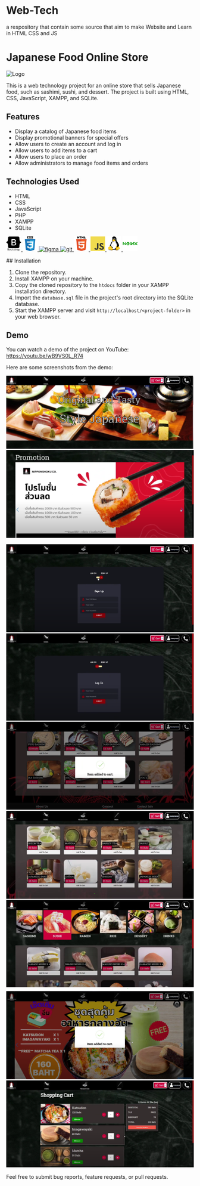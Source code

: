 # Web-Tech
a respository that contain some source that aim to make Website and Learn in HTML CSS and JS

# Japanese Food Online Store
![Logo](https://dev-to-uploads.s3.amazonaws.com/uploads/articles/th5xamgrr6se0x5ro4g6.png)

This is a web technology project for an online store that sells Japanese food, such as sashimi, sushi, and dessert. The project is built using HTML, CSS, JavaScript, XAMPP, and SQLite.

## Features

- Display a catalog of Japanese food items
- Display promotional banners for special offers
- Allow users to create an account and log in
- Allow users to add items to a cart
- Allow users to place an order
- Allow administrators to manage food items and orders

## Technologies Used

- HTML
- CSS
- JavaScript
- PHP
- XAMPP
- SQLite
<p align="left"> <a href="https://getbootstrap.com" target="_blank" rel="noreferrer"> <img src="https://raw.githubusercontent.com/devicons/devicon/master/icons/bootstrap/bootstrap-plain-wordmark.svg" alt="bootstrap" width="40" height="40"/> </a> <a href="https://www.w3schools.com/css/" target="_blank" rel="noreferrer"> <img src="https://raw.githubusercontent.com/devicons/devicon/master/icons/css3/css3-original-wordmark.svg" alt="css3" width="40" height="40"/> </a> <a href="https://www.figma.com/" target="_blank" rel="noreferrer"> <img src="https://www.vectorlogo.zone/logos/figma/figma-icon.svg" alt="figma" width="40" height="40"/> </a> <a href="https://git-scm.com/" target="_blank" rel="noreferrer"> <img src="https://www.vectorlogo.zone/logos/git-scm/git-scm-icon.svg" alt="git" width="40" height="40"/> </a> <a href="https://www.w3.org/html/" target="_blank" rel="noreferrer"> <img src="https://raw.githubusercontent.com/devicons/devicon/master/icons/html5/html5-original-wordmark.svg" alt="html5" width="40" height="40"/> </a> </a> <a href="https://developer.mozilla.org/en-US/docs/Web/JavaScript" target="_blank" rel="noreferrer"> <img src="https://raw.githubusercontent.com/devicons/devicon/master/icons/javascript/javascript-original.svg" alt="javascript" width="40" height="40"/> </a> <a href="https://www.linux.org/" target="_blank" rel="noreferrer"> <img src="https://raw.githubusercontent.com/devicons/devicon/master/icons/linux/linux-original.svg" alt="linux" width="40" height="40"/> </a> <a href="https://www.nginx.com" target="_blank" rel="noreferrer"> <img src="https://raw.githubusercontent.com/devicons/devicon/master/icons/nginx/nginx-original.svg" alt="nginx" width="40" height="40"/> </a></p>
## Installation

1. Clone the repository.
2. Install XAMPP on your machine.
3. Copy the cloned repository to the `htdocs` folder in your XAMPP installation directory.
4. Import the `database.sql` file in the project's root directory into the SQLite database.
5. Start the XAMPP server and visit `http://localhost/<project-folder>` in your web browser.

## Demo

You can watch a demo of the project on YouTube: https://youtu.be/wB9VS0L_R74

Here are some screenshots from the demo:

![Homepage](https://github.com/Wipupat-Chomthaworn/Web-Tech/blob/main/Project/Picture/homepage.png)
![Promotion](https://github.com/Wipupat-Chomthaworn/Web-Tech/blob/main/Project/Picture/promotion.png)

![Sign up](https://github.com/Wipupat-Chomthaworn/Web-Tech/blob/main/Project/Picture/signin.png)
![Log in](https://github.com/Wipupat-Chomthaworn/Web-Tech/blob/main/Project/Picture/login.png)
![Catalog-sashimi](https://github.com/Wipupat-Chomthaworn/Web-Tech/blob/main/Project/Picture/sashimi.png)
![Catalog-dessert](https://github.com/Wipupat-Chomthaworn/Web-Tech/blob/main/Project/Picture/dessert.png)
![Catalog-sushi](https://github.com/Wipupat-Chomthaworn/Web-Tech/blob/main/Project/Picture/sushi.png)
![Add to Cart](https://github.com/Wipupat-Chomthaworn/Web-Tech/blob/main/Project/Picture/addorder.png)
![Checkout Details](https://github.com/Wipupat-Chomthaworn/Web-Tech/blob/main/Project/Picture/checkout.png)

Feel free to submit bug reports, feature requests, or pull requests.
